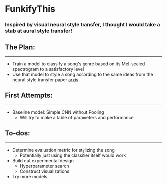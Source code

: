 # FunkifyThis

### Inspired by visual neural style transfer, I thought I would take a stab at aural style transfer! 

## The Plan:
---------------
 - Train a model to classify a song's genre based on its Mel-scaled spectrogram to a satisfactory level
 - Use that model to style a song according to the same ideas from the neural style transfer paper [arxiv](https://arxiv.org/abs/1508.06576)

## First Attempts:
---------------
 - Baseline model: Simple CNN without Pooling
   - Will try to make a table of parameters and performance
  
## To-dos:
---------------
 - Determine evaluation metric for stylizing the song
    - Potentially just using the classifier itself would work
 - Build out experimental design
   - Hyperparameter search
   - Construct visualizations
 - Try more models
